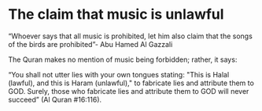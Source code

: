 # The claim that music is unlawful

“Whoever says that all music is prohibited, let him also claim that the songs of the birds are prohibited”- Abu Hamed Al Gazzali

The Quran makes no mention of music being forbidden; rather, it says:

“You shall not utter lies with your own tongues stating: "This is Halal (lawful), and this is Haram (unlawful)," to fabricate lies and attribute them to GOD. Surely, those who fabricate lies and attribute them to GOD will never succeed” (Al Quran #16:116).
